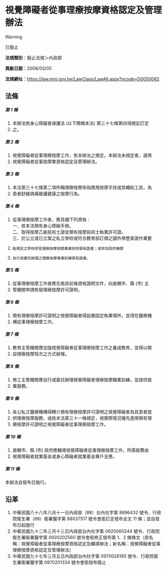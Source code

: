 # 視覺障礙者從事理療按摩資格認定及管理辦法
> [!WARNING]
> 已廢止

**法規類別**：廢止法規＞內政部

**異動日期**：2008/03/05  

**法規網址**：https://law.moj.gov.tw/LawClass/LawAll.aspx?pcode=D0050062



## 法條
##### 第 1 條
1. 本辦法依身心障礙者保護法 (以下簡稱本法) 第三十七條第四項規定訂定
1. 之。                                                            

##### 第 2 條
1. 視覺障礙者從事理療按摩工作，依本辦法之規定。本辦法未規定者，適用
1. 視覺障礙者從事按摩業資格認定及管理辦法。                        

##### 第 3 條
1. 本法第三十七條第二項所稱理療按摩係指應用按摩手技或其輔助工具，為
1. 患者舒緩病痛維護健康之按摩行為。

##### 第 4 條
1. 從事理療按摩工作者，應具備下列資格：  
一、依本法領有身心障礙手冊。  
二、取得按摩乙級技術士證並領有按摩技術士執業許可證。  
三、於公立或已立案之私立學校或符合教育部訂頒之國外學歷查證作業要
1.     點規定之學校修習理療按摩相關專業技術領有證書；或參加政府機關
1.     自行或委託辦理之理療按摩專業訓練領有證書。

##### 第 5 條
1. 從事理療按摩工作者應先檢具前條資格證明文件，向直轄市、縣 (市) 主
1. 管機關申請核發理療按摩許可證明。

##### 第 6 條
1. 領有理療按摩許可證明之視覺障礙者得設置固定執業場所，並得在醫療機
1. 構從事理療按摩工作。

##### 第 7 條
1. 教育主管機關應加強視覺障礙者從事理療按摩工作之養成教育，並得以開
1. 設理療按摩班次之方式辦理。

##### 第 8 條
1. 勞工主管機關應自行或委託辦理視覺障礙者理療按摩職業訓練，並提供就
1. 業服務。

##### 第 9 條
1. 各公私立醫療機構得轉介領有理療按摩許可證明之視覺障礙者為其患者提
1. 供理療按摩服務，或依本法第三十一條規定，視實際情況優先進用領有理
1. 療按摩許可證明之視覺障礙者從事理療按摩工作。

##### 第 10 條
1. 直轄市、縣 (市) 政府應輔導視覺障礙者從事理療按摩工作，所需經費由
1. 視覺障礙者就業基金或身心障礙者就業基金專戶支應。

##### 第 11 條
本辦法自發布日施行。

## 沿革
1. 中華民國八十八年八月十一日內政部（88）台內社字第 8896432  號令、行政院衛生署（88）衛署醫字第 88037517 號令會銜訂定發布全文 11 條；並自發布日起施行
1. 中華民國九十二年三月十三日內政部台內社字第 0920060244 號令、行政院衛生署衛署醫字第 0920202560 號令會銜修正發布第 1、2 條條文（原名稱：視覺障礙者從事理療按摩資格認定及輔導辦法；新名稱：視覺障礙者從事理療按摩資格認定及管理辦法）
1. 中華民國九十七年三月五日內政部台內社字第 0970026185 號令、行政院衛生署衛署醫字第 0970201334 號令會銜發布廢止                
